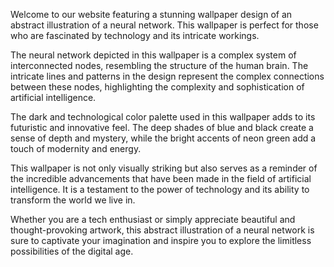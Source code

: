 <!--
Write me content for website with wallpaper "An abstract illustration of a neural network, with intricate lines and a dark and technological color palette."
-->

<!--font:Poppins-->

Welcome to our website featuring a stunning wallpaper design of an abstract illustration of a neural network. This wallpaper is perfect for those who are fascinated by technology and its intricate workings.

The neural network depicted in this wallpaper is a complex system of interconnected nodes, resembling the structure of the human brain. The intricate lines and patterns in the design represent the complex connections between these nodes, highlighting the complexity and sophistication of artificial intelligence.

The dark and technological color palette used in this wallpaper adds to its futuristic and innovative feel. The deep shades of blue and black create a sense of depth and mystery, while the bright accents of neon green add a touch of modernity and energy.

This wallpaper is not only visually striking but also serves as a reminder of the incredible advancements that have been made in the field of artificial intelligence. It is a testament to the power of technology and its ability to transform the world we live in.

Whether you are a tech enthusiast or simply appreciate beautiful and thought-provoking artwork, this abstract illustration of a neural network is sure to captivate your imagination and inspire you to explore the limitless possibilities of the digital age.
